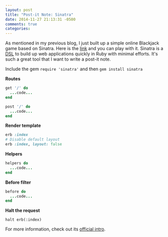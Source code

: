 ```yaml
---
layout: post
title: "Post-it Note: Sinatra"
date: 2014-11-27 21:13:31 -0500
comments: true
categories: 
---
```

As mentioned in my previous blog, I just built up a simple online Blackjack game based on Sinatra. Here is the [link](https://blackjack-sinatra-jw.herokuapp.com) and you can play with it. 
Sinatra is a [DSL](http://en.wikipedia.org/wiki/Domain-specific_language) to build up web applications quickly in Ruby with minimal efforts. It's such a great tool that I want to write a post-it note.

Include the gem `require 'sinatra'` and then `gem install sinatra`

**Routes**
```ruby
get '/' do
  ...code...
end

post '/' do
  ...code...
end
```

**Render template**
```ruby
erb :index
# Disable default layout
erb :index, layout: false
```

**Helpers**
```ruby
helpers do
  ...code...
end
```

**Before filter**
```ruby
before do
  ...code...
end
```

**Halt the request**
```
halt erb(:index)
```

For more information, check out its [official intro](http://www.sinatrarb.com/intro.html).